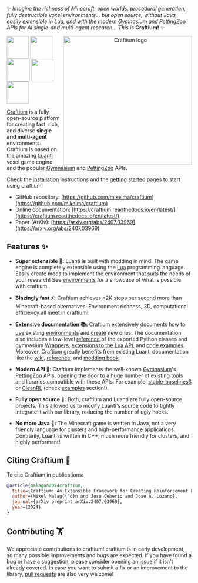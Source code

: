 
✨ *Imagine the richness of Minecraft: open worlds, procedural generation, fully destructible voxel environments... but open source, without Java, easily extensible in [Lua](https://www.lua.org), and with the modern [Gymnasium](https://gymnasium.farama.org/index.html) and [PettingZoo](https://pettingzoo.farama.org/) APIs for AI single-and multi-agent research... This is* **Craftium!** ✨

<center>
<img src="imgs/craftium_logo.png" alt="Craftium logo" width="350" align="right">
</center>

<p align="left">
  <img src="imgs/env_chop_tree.gif" width="60" align="center">
  <img src="imgs/env_room.gif" width="60" align="center">
  <img src="imgs/env_procdungeons.gif" width="63", align="center">
  <img src="imgs/env_speleo.gif" width="60" align="center">
  <img src="imgs/env_spiders_attack.gif" width="60", align="center">
</p>


[Craftium](https://craftium.readthedocs.io/en/latest/) is a fully open-source platform for creating fast, rich, and diverse **single and multi-agent** environments. Craftium is based on the amazing [Luanti](https://www.luanti.org/) voxel game engine and the popular [Gymnasium](https://gymnasium.farama.org/index.html) and [PettingZoo](https://pettingzoo.farama.org/) APIs.

Check the [installation](./installation.md) instructions and the [getting started](./getting-started.md) pages to start using craftium!

- GitHub repository: [https://github.com/mikelma/craftium](https://github.com/mikelma/craftium)
- Online documentation: [https://craftium.readthedocs.io/en/latest/](https://craftium.readthedocs.io/en/latest/)
- Paper (ArXiv): [https://arxiv.org/abs/2407.03969](https://arxiv.org/abs/2407.03969)

## Features ✨

- **Super extensible 🧩:** Luanti is built with modding in mind! The game engine is completely extensible using the [Lua](https://www.lua.org) programming language. Easily create mods to implement the environment that suits the needs of your research! See [environments](https://craftium.readthedocs.io/en/latest/environments/) for a showcase of what is possible with craftium.

- **Blazingly fast ⚡:** Craftium achieves +2K steps per second more than Minecraft-based alternatives! Environment richness, 3D, computational efficiency all meet in craftium!

- **Extensive documentation 📚:** Craftium extensively [documents](https://craftium.readthedocs.io) how to [use](https://craftium.readthedocs.io/en/latest/getting-started/) existing [environments](https://craftium.readthedocs.io/en/latest/environments) and [create](https://craftium.readthedocs.io/en/latest/creating-envs/) new ones. The documentation also includes a low-level [reference](https://craftium.readthedocs.io/en/latest/reference/) of the exported Python classes and gymnasium [Wrappers](https://craftium.readthedocs.io/en/latest/wrappers/), [extensions to the Lua API](https://craftium.readthedocs.io/en/latest/lua_functions/), and [code examples](https://craftium.readthedocs.io/en/latest/lua_env_cookbook/). Moreover, Craftium greatly benefits from existing Luanti documentation like the [wiki](https://wiki.luanti.org/), [reference](https://api.luanti.org/), and [modding book](https://rubenwardy.com/minetest_modding_book/en/basics/getting_started.html).

- **Modern API 🤖:** Craftium implements the well-known [Gymnasium](https://gymnasium.farama.org/index.html)'s [PettingZoo](https://pettingzoo.farama.org/) APIs, opening the door to a huge number of existing tools and libraries compatible with these APIs. For example, [stable-baselines3](https://stable-baselines3.readthedocs.io) or [CleanRL](https://github.com/vwxyzjn/cleanrl) (check [examples](#examples-) section!).

- **Fully open source 🤠:** Both, craftium and Luanti are fully open-source projects. This allowed us to modify Luanti's source code to tightly integrate it with our library, reducing the number of ugly hacks.

- **No more Java 👹:** The Minecraft game is written in Java, not a very friendly language for clusters and high-performance applications. Contrarily, Luanti is written in C++, much more friendly for clusters, and highly performant!

## Citing Craftium 📑

To cite Craftium in publications:

```bibtex
@article{malagon2024craftium,
  title={Craftium: An Extensible Framework for Creating Reinforcement Learning Environments},
  author={Mikel Malag{\'o}n and Josu Ceberio and Jose A. Lozano},
  journal={arXiv preprint arXiv:2407.03969},
  year={2024}
}
```

## Contributing 🏋️

We appreciate contributions to craftium! craftium is in early development, so many possible improvements and bugs are expected. If you have found a bug or have a suggestion, please consider opening an [issue](https://github.com/mikelma/craftium/issues) if it isn't already covered. In case you want to submit a fix or an improvement to the library, [pull requests](https://github.com/mikelma/craftium/pulls) are also very welcome!
